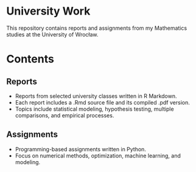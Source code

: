 # University Work

This repository contains reports and assignments from my Mathematics studies at the University of Wrocław.

# Contents
## Reports
* Reports from selected university classes written in R Markdown.
* Each report includes a .Rmd source file and its compiled .pdf version.
* Topics include statistical modeling, hypothesis testing, multiple comparisons, and empirical processes.

## Assignments
* Programming-based assignments written in Python.
* Focus on numerical methods, optimization, machine learning, and modeling.
